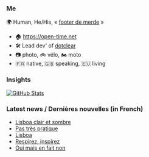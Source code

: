 ### Me

🌍 Human, He/His, « [footer de merde](https://open-time.net/post/2013/07/17/La-veritable-histoire-du-Footer-de-merde-) » 
* 🏠 https://open-time.net 
* 🛠️ Lead dev' of [dotclear](https://git.dotclear.org/dev/dotclear)
* 📷 photo, 🚲 vélo, 🏍️ moto 
* 🇫🇷 native, 🇬🇧 speaking, 🇪🇺 living

### Insights

[![GitHub Stats](https://github-readme-stats-sigma-five.vercel.app/api?username=franck-paul)](https://github.com/franck-paul)

### Latest news / Dernières nouvelles (in French)

<!-- BLOG-POST-LIST:START -->
- [Lisboa clair et sombre](https://open-time.net/post/2025/04/28/Lisboa-clair-et-sombre)
- [Pas très pratique](https://open-time.net/post/2025/04/27/Pas-tres-pratique)
- [Lisboa](https://open-time.net/post/2025/04/26/Lisboa)
- [Respirez, inspirez](https://open-time.net/post/2025/04/25/Respirez-inspirez)
- [Oui mais en fait non](https://open-time.net/post/2025/04/24/Oui-mais-en-fait-non)
<!-- BLOG-POST-LIST:END -->
